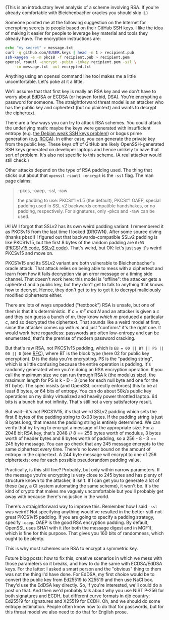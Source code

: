 <!--
.. title: Analyzing a simple encryption scheme using GitHub SSH keys
.. slug: analyzing-a-simple-encryption-scheme-using-github-ssh-keys
.. date: 2018-09-30 12:54
.. tags: cryptography
.. category:
.. link:
.. description:
.. type: text
-->

(This is an introductory level analysis of a scheme involving RSA. If you're already comfortable with Bleichenbacher oracles you should skip it.)

Someone pointed me at the following suggestion on the Internet for encrypting secrets to people based on their GitHub SSH keys. I like the idea of making it easier for people to leverage key material and tools they already have.  The encryption instructions are:

```sh
echo "my secret" > message.txt
curl -q github.com/$USER.keys | head -n 1 > recipient.pub
ssh-keygen -e -m pkcs8 -f recipient.pub > recipient.pem
openssl rsautl -encrypt -pubin -inkey recipient.pem -ssl \
    -in message.txt -out encrypted.txt
```

Anything using an openssl command line tool makes me a little uncomfortable. Let's poke at it a little.

We'll assume that that first key is really an RSA key and we don't have to worry about EdDSA or ECDSA (or heaven forbid, DSA). You're encrypting a password for someone. The straightforward threat model is an attacker who has the public key and ciphertext (but no plaintext) and wants to decrypt the ciphertext.

There are a few ways you can try to attack RSA schemes. You could attack the underlying math: maybe the keys were generated with insufficient entropy (e.g. [the Debian weak SSH keys problem][cve-2008-0166]) or bogus prime generation (e.g. [ROCA][cve-2017-15361]). In either case, you can generate the private key from the public key. These keys off of GitHub are likely OpenSSH-generated SSH keys generated on developer laptops and hence unlikely to have that sort of problem. It's also not specific to this scheme. (A real attacker would still check.)

Other attacks depend on the type of RSA padding used. The thing that sticks out about that `openssl rsautl -encrypt` is the `-ssl` flag. The man page claims:


> -pkcs, -oaep, -ssl, -raw
>
>    the padding to use: PKCS#1 v1.5 (the default), PKCS#1 OAEP, special padding used in SSL v2
>    backwards compatible handshakes, or no padding, respectively.  For signatures, only -pkcs
>    and -raw can be used.

iA! iA! I forgot that SSLv2 has its own weird padding variant: I remembered it as PKCSv15 from the last time I looked (DROWN). After some source diving (thanks pbsd!) I figured out that backwards-compatible SSLv2 padding is like PKCS1v15, but the first 8 bytes of the random padding are `0x03` ([PKCS1v15 code][rsa-pad-pkcsv15], [SSLv2 code][rsa-pad-sslv23]). That's weird, but OK: let's just say it's weird PKCSv15 and move on.

PKCS1v15 and its SSLv2 variant are both vulnerable to Bleichenbacher's oracle attack. That attack relies on being able to mess with a ciphertext and learn from how it fails decryption via an error message or a timing side channel. That doesn't work here: this model is "offline": the attacker gets a ciphertext and a public key, but they don't get to talk to anything that knows how to decrypt.  Hence, they don't get to try to get it to decrypt maliciously modified ciphertexts either.

There are lots of ways unpadded ("textbook") RSA is unsafe, but one of them is that it's deterministic. If *c = m<sup>e</sup> mod N* and an attacker is given a *c* and they can guess a bunch of *m*, they know _which_ *m* produced a particular *c*, and so decrypted the ciphertext. That sounds like a weird model at first, since the attacker comes up with *m* and just "confirms" it's the right one. It would work here regardless: passwords are often low-entropy and can be enumerated, that's the premise of modern password cracking.

But that's raw RSA, not PKCS1v15 padding, which is `EB = 00 || BT || PS || 00 || D` (see [RFC][pkcsv15]), where BT is the block type (here 02 for public key encryption). D is the data you're encrypting. PS is the  "padding string", which is a little confusing because the entire operation is padding. It's randomly generated when you're doing an RSA encryption operation. If you call the maximum size we can run through RSA k (the modulus size), the maximum length for PS is k - D - 3 (one for each null byte and one for the BT byte). The spec insists (and OpenSSL correctly enforces) this to be at least 8 bytes, or 64 bits of entropy. You can do about 50k/s public key operations on my dinky virtualized and heavily power throttled laptop. 64 bits is a bunch but not infinity. That's still not a very satisfactory result.

But wait--it's *not* PKCS1V15, it's that weird SSLv2 padding which sets the first 8 bytes of the padding string to 0x03 bytes. If the padding string is just 8 bytes long, that means the padding string is entirely determined. We can verify that by trying to encrypt a message of the appropriate size. For a 2048 bit RSA key, that's 2048 // 8 == 256 bytes worth of modulus, 3 bytes worth of header bytes and 8 bytes worth of padding, so a 256 - 8 - 3 == 245 byte message. You can go check that any 245 message encrypts to the same ciphertext every time. There's no lower bound on the amount of entropy in the ciphertext. A 244 byte message will encrypt to one of 256 ciphertexts: one for each possible pseudorandom padding value.

Practically, is this still fine? Probably, but only within narrow parameters. If the message you're encrypting is very close to 245 bytes and has plenty of structure known to the attacker, it isn't. If I can get you to generate a lot of these (say, a CI system automating the same scheme), it won't be. It's the kind of crypto that makes me vaguely uncomfortable but you'll probably get away with because there's no justice in the world.

There's a straightforward way to improve this. Remember how I said `-ssl` was weird? Not specifying anything would've resulted in the better-still-not-great PKCS1v15 padding. If you are going to specify a padding strategy, specify `-oaep`. OAEP is the good RSA encryption padding. By default, OpenSSL uses SHA1 with it (for both the message digest and in MGF1), which is fine for this purpose. That gives you 160 bits of randomness, which ought to be plenty.

This is why most schemes use RSA to encrypt a symmetric key.

Future blog posts: how to fix this, creative scenarios in which we mess with those parameters so it breaks, and how to do the same with ECDSA/EdDSA keys. For the latter: I asked a smart person and the "obvious" thing to them was not the thing I'd have done. For EdDSA, my first choice would be to convert the public key from Ed25519 to X25519 and then use NaCl box. They'd use the EdDSA key directly. So, if you're interested, we'll could do a post on that. And then we'd probably talk about why you use NIST P-256 for both signatures and ECDH, but different curve formats in djb country: Ed25519 for signatures and X25519 for ECDH. Oh, and we should do some entropy estimation. People often know how to do that for passwords, but for this threat model we also need to do that for English prose.

[pkcsv15]: [tools.ietf.org/html/rfc2...](https://tools.ietf.org/html/rfc2313)
[cve-2008-0166]: [cve.mitre.org/cgi-bin/c...](http://cve.mitre.org/cgi-bin/cvename.cgi?name=cve-2008-0166)
[cve-2017-15361]: [cve.mitre.org/cgi-bin/c...](https://cve.mitre.org/cgi-bin/cvename.cgi?name=CVE-2017-15361)
[rsa-pad-sslv23]: [github.com/openssl/o...](https://github.com/openssl/openssl/blob/1212818eb07add297fe562eba80ac46a9893781e/crypto/rsa/rsa_ssl.c#L16-L53)
[rsa-pad-pkcsv15]: [github.com/openssl/o...](https://github.com/openssl/openssl/blob/1212818eb07add297fe562eba80ac46a9893781e/crypto/rsa/rsa_pk1.c#L117-L152)
